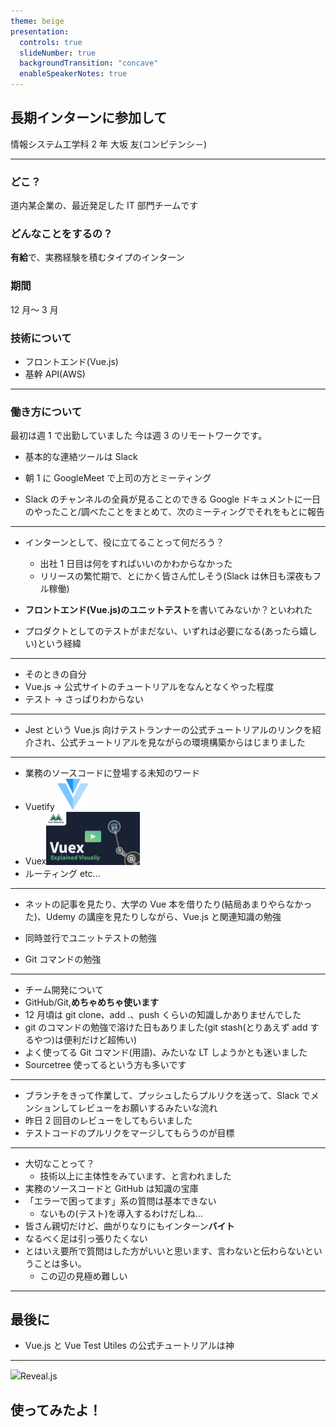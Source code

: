 ```yaml
---
theme: beige
presentation:
  controls: true
  slideNumber: true
  backgroundTransition: "concave"
  enableSpeakerNotes: true
---
```


## 長期インターンに参加して

情報システム工学科 2 年
大坂 友(コンピテンシ－)

---

### どこ？

道内某企業の、最近発足した IT 部門チームです

### どんなことをするの？

**有給**で、実務経験を積むタイプのインターン

### 期間

12 月～ 3 月

### 技術について

- フロントエンド(Vue.js)
- 基幹 API(AWS)

<!--フロントエンドチームでの開発を体験させていただいています。-->

---

### 働き方について

最初は週 1 で出勤していました
今は週 3 のリモートワークです。

- 基本的な連絡ツールは Slack

- 朝 1 に GoogleMeet で上司の方とミーティング
- Slack のチャンネルの全員が見ることのできる Google ドキュメントに一日のやったこと/調べたことをまとめて、次のミーティングでそれをもとに報告

---

- インターンとして、役に立てることって何だろう？
  - 出社 1 日目は何をすればいいのかわからなかった
  - リリースの繁忙期で、とにかく皆さん忙しそう(Slack は休日も深夜もフル稼働)
- **フロントエンド(Vue.js)のユニットテスト**を書いてみないか？といわれた

- プロダクトとしてのテストがまだない、いずれは必要になる(あったら嬉しい)という経緯

---

- そのときの自分
- Vue.js
  -> 公式サイトのチュートリアルをなんとなくやった程度
- テスト
  -> さっぱりわからない

---

- Jest という Vue.js 向けテストランナーの公式チュートリアルのリンクを紹介され、公式チュートリアルを見ながらの環境構築からはじまりました

---

- 業務のソースコードに登場する未知のワード
- Vuetify
  <img src="image/vuetify-log.png" width="50" height="50">
- Vuex<img src="image/vuex-explained-visually.png" width="150">
- ルーティング
etc...
<!-- ざっくりいうと、VuetifyはVueの見た目(UI)をコンポーネント単位で整えてくれるライブラリです。Vuexは状態管理ライブラリですね。状態管理ってつまり、Vue.jsはコンポーネントっていう大本の部品となるクラス同士でデータのやり取りをしているわけですが、このときに引き渡すデータを管理しているんですね。個人開発ではほぼ不要ですが、業務のコードみたいな、大きなプロダクトではこれが必要になってくるようです。 -->

---

- ネットの記事を見たり、大学の Vue 本を借りたり(結局あまりやらなかった)、Udemy の講座を見たりしながら、Vue.js と関連知識の勉強

- 同時並行でユニットテストの勉強

- Git コマンドの勉強

---

- チーム開発について
- GitHub/Git,**めちゃめちゃ使います**
- 12 月頃は git clone、add .、push くらいの知識しかありませんでした
- git のコマンドの勉強で溶けた日もありました(git stash(とりあえず add するやつ)は便利だけど超怖い)
- よく使ってる Git コマンド(用語)、みたいな LT しようかとも迷いました
- Sourcetree 使ってるという方も多いです
  <!-- これはまたの機会というか、今はやめときます -->

---

- ブランチをきって作業して、プッシュしたらプルリクを送って、Slack でメンションしてレビューをお願いするみたいな流れ
- 昨日 2 回目のレビューをしてもらいました
- テストコードのプルリクをマージしてもらうのが目標

---

- 大切なことって？
  - 技術以上に主体性をみています、と言われました
- 実務のソースコードと GitHub は知識の宝庫
  <!-- 命名規則(ファイル名と用語とか)とか
   ソースコードを読んでいると勉強になる -->
- 「エラーで困ってます」系の質問は基本できない
  - ないもの(テスト)を導入するわけだしね...
- 皆さん親切だけど、曲がりなりにもインターン**バイト**<!-- 給料が発生する -->
- なるべく足は引っ張りたくない
- とはいえ要所で質問はした方がいいと思います、言わないと伝わらないということは多い。
  - この辺の見極め難しい
  <!-- でも多分実際働いたらこんな感じなんだろうな(+これに責任が発生するっていうんだから、お仕事って大変ですよね) -->

---

## 最後に

- Vue.js と Vue Test Utiles の公式チュートリアルは神
<!-- 困ったらだいたいチュートリアルに書いてある -->

---

<img src="https://revealjs.com/images/logo/reveal-symbol.svg" width="50">Reveal.js

## 使ってみたよ！
